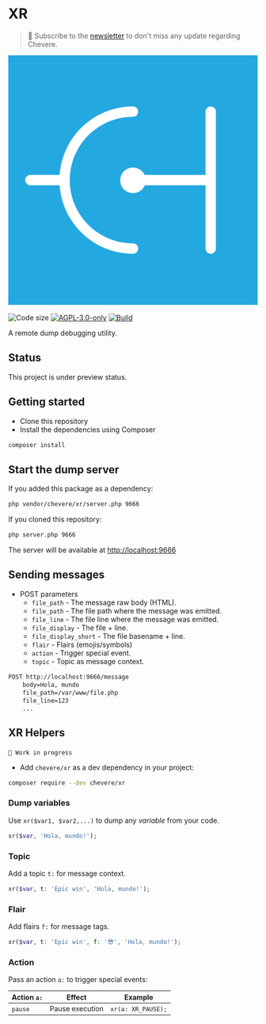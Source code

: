 # XR

> 🔔 Subscribe to the [newsletter](https://newsletter.chevereto.com/subscription?f=gTmksA6763vPCG763763kYCOTgWu6Kx4BPohVDY97aHddrqis6B763cHay8dhtmMKlI6r3vUfGREZmSvDNNGj3MlrRJV7A) to don't miss any update regarding Chevere.

![Chevere](LOGO.svg)

![Code size](https://img.shields.io/github/languages/code-size/chevere/xr?style=flat-square) [![AGPL-3.0-only](https://img.shields.io/github/license/chevere/xr?style=flat-square)](LICENSE) [![Build](https://img.shields.io/github/workflow/status/chevere/xr/CI/master?style=flat-square)](https://github.com/chevere/xr/actions)

A remote dump debugging utility.

## Status

This project is under preview status.

## Getting started

* Clone this repository
* Install the dependencies using Composer

```sh
composer install
```

## Start the dump server

If you added this package as a dependency:

```sh
php vendor/chevere/xr/server.php 9666
```

If you cloned this repository:

```sh
php server.php 9666
```

The server will be available at [http://localhost:9666](http://localhost:9666)

## Sending messages

* POST parameters
  * `file_path` - The message raw body (HTML).
  * `file_path` - The file path where the message was emitted.
  * `file_line` - The file line where the message was emitted.
  * `file_display` - The file + line.
  * `file_display_short` - The file basename + line.
  * `flair` - Flairs (emojis/symbols)
  * `action` - Trigger special event.
  * `topic` - Topic as message context.

```plain
POST http://localhost:9666/message
    body=Hola, mundo
    file_path=/var/www/file.php
    file_line=123
    ...
```

## XR Helpers

`🚧 Work in progress`

* Add `chevere/xr` as a dev dependency in your project:

```sh
composer require --dev chevere/xr
```

### Dump variables

Use `xr($var1, $var2,...)` to dump any *variable* from your code.

```php
xr($var, 'Hola, mundo!');
```

### Topic

Add a topic `t:` for message context.

```php
xr($var, t: 'Epic win', 'Hola, mundo!');
```

### Flair

Add flairs `f:` for message tags.

```php
xr($var, t: 'Epic win', f: '😎', 'Hola, mundo!');
```

### Action

Pass an action `a:` to trigger special events:

| Action `a:` | Effect          | Example            |
| ----------- | --------------- | ------------------ |
| `pause`     | Pause execution | `xr(a: XR_PAUSE);` |
